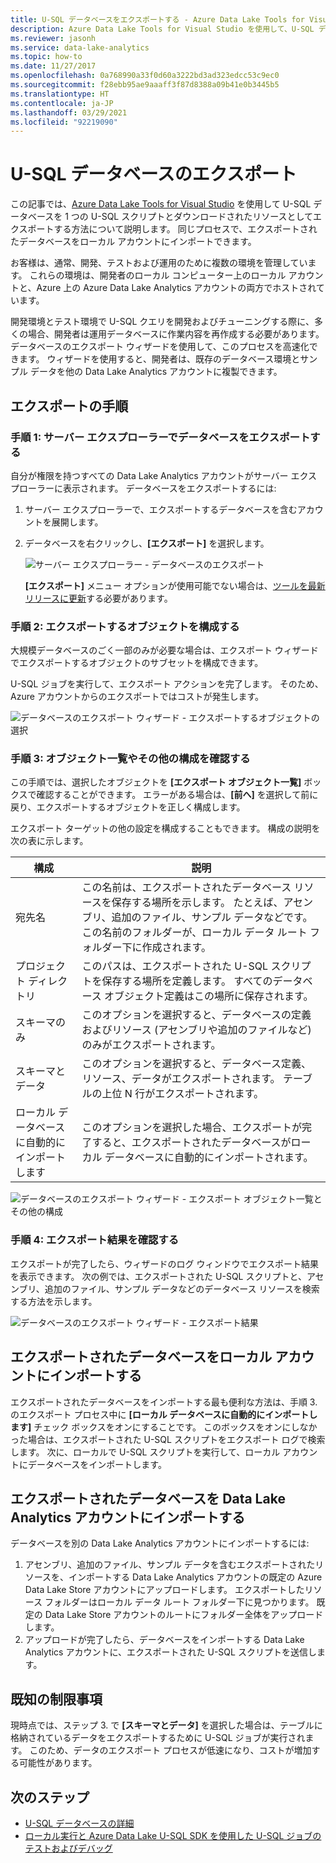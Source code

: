 ```yaml
---
title: U-SQL データベースをエクスポートする - Azure Data Lake Tools for Visual Studio
description: Azure Data Lake Tools for Visual Studio を使用して、U-SQL データベースをエクスポートし、ローカル アカウントに自動的にインポートする方法を説明します。
ms.reviewer: jasonh
ms.service: data-lake-analytics
ms.topic: how-to
ms.date: 11/27/2017
ms.openlocfilehash: 0a768990a33f0d60a3222bd3ad323edcc53c9ec0
ms.sourcegitcommit: f28ebb95ae9aaaff3f87d8388a09b41e0b3445b5
ms.translationtype: HT
ms.contentlocale: ja-JP
ms.lasthandoff: 03/29/2021
ms.locfileid: "92219090"
---
```

# <a name="export-a-u-sql-database"></a>U-SQL データベースのエクスポート

この記事では、[Azure Data Lake Tools for Visual Studio](https://aka.ms/adltoolsvs) を使用して U-SQL データベースを 1 つの U-SQL スクリプトとダウンロードされたリソースとしてエクスポートする方法について説明します。 同じプロセスで、エクスポートされたデータベースをローカル アカウントにインポートできます。

お客様は、通常、開発、テストおよび運用のために複数の環境を管理しています。 これらの環境は、開発者のローカル コンピューター上のローカル アカウントと、Azure 上の Azure Data Lake Analytics アカウントの両方でホストされています。 

開発環境とテスト環境で U-SQL クエリを開発およびチューニングする際に、多くの場合、開発者は運用データベースに作業内容を再作成する必要があります。 データベースのエクスポート ウィザードを使用して、このプロセスを高速化できます。 ウィザードを使用すると、開発者は、既存のデータベース環境とサンプル データを他の Data Lake Analytics アカウントに複製できます。

## <a name="export-steps"></a>エクスポートの手順

### <a name="step-1-export-the-database-in-server-explorer"></a>手順 1: サーバー エクスプローラーでデータベースをエクスポートする

自分が権限を持つすべての Data Lake Analytics アカウントがサーバー エクスプローラーに表示されます。 データベースをエクスポートするには:

1. サーバー エクスプローラーで、エクスポートするデータベースを含むアカウントを展開します。
2. データベースを右クリックし、**[エクスポート]** を選択します。 
   
    ![サーバー エクスプローラー - データベースのエクスポート](./media/data-lake-analytics-data-lake-tools-export-database/export-database.png)

     **[エクスポート]** メニュー オプションが使用可能でない場合は、[ツールを最新リリースに更新](https://aka.ms/adltoolsvs)する必要があります。

### <a name="step-2-configure-the-objects-that-you-want-to-export"></a>手順 2: エクスポートするオブジェクトを構成する

大規模データベースのごく一部のみが必要な場合は、エクスポート ウィザードでエクスポートするオブジェクトのサブセットを構成できます。 

U-SQL ジョブを実行して、エクスポート アクションを完了します。 そのため、Azure アカウントからのエクスポートではコストが発生します。

![データベースのエクスポート ウィザード - エクスポートするオブジェクトの選択](./media/data-lake-analytics-data-lake-tools-export-database/export-database-wizard.png)

### <a name="step-3-check-the-objects-list-and-other-configurations"></a>手順 3: オブジェクト一覧やその他の構成を確認する

この手順では、選択したオブジェクトを **[エクスポート オブジェクト一覧]** ボックスで確認することができます。 エラーがある場合は、**[前へ]** を選択して前に戻り、エクスポートするオブジェクトを正しく構成します。

エクスポート ターゲットの他の設定を構成することもできます。 構成の説明を次の表に示します。

|構成|説明|
|-------------|-----------|
|宛先名|この名前は、エクスポートされたデータベース リソースを保存する場所を示します。 たとえば、アセンブリ、追加のファイル、サンプル データなどです。 この名前のフォルダーが、ローカル データ ルート フォルダー下に作成されます。|
|プロジェクト ディレクトリ|このパスは、エクスポートされた U-SQL スクリプトを保存する場所を定義します。 すべてのデータベース オブジェクト定義はこの場所に保存されます。|
|スキーマのみ|このオプションを選択すると、データベースの定義およびリソース (アセンブリや追加のファイルなど) のみがエクスポートされます。|
|スキーマとデータ|このオプションを選択すると、データベース定義、リソース、データがエクスポートされます。 テーブルの上位 N 行がエクスポートされます。|
|ローカル データベースに自動的にインポートします|このオプションを選択した場合、エクスポートが完了すると、エクスポートされたデータベースがローカル データベースに自動的にインポートされます。|

![データベースのエクスポート ウィザード - エクスポート オブジェクト一覧とその他の構成](./media/data-lake-analytics-data-lake-tools-export-database/export-database-wizard-configuration.png)

### <a name="step-4-check-the-export-results"></a>手順 4: エクスポート結果を確認する

エクスポートが完了したら、ウィザードのログ ウィンドウでエクスポート結果を表示できます。 次の例では、エクスポートされた U-SQL スクリプトと、アセンブリ、追加のファイル、サンプル データなどのデータベース リソースを検索する方法を示します。

![データベースのエクスポート ウィザード - エクスポート結果](./media/data-lake-analytics-data-lake-tools-export-database/export-database-wizard-completed.png)

## <a name="import-the-exported-database-to-a-local-account"></a>エクスポートされたデータベースをローカル アカウントにインポートする

エクスポートされたデータベースをインポートする最も便利な方法は、手順 3. のエクスポート プロセス中に **[ローカル データベースに自動的にインポートします]** チェック ボックスをオンにすることです。 このボックスをオンにしなかった場合は、エクスポートされた U-SQL スクリプトをエクスポート ログで検索します。 次に、ローカルで U-SQL スクリプトを実行して、ローカル アカウントにデータベースをインポートします。

## <a name="import-the-exported-database-to-a-data-lake-analytics-account"></a>エクスポートされたデータベースを Data Lake Analytics アカウントにインポートする

データベースを別の Data Lake Analytics アカウントにインポートするには:

1. アセンブリ、追加のファイル、サンプル データを含むエクスポートされたリソースを、インポートする Data Lake Analytics アカウントの既定の Azure Data Lake Store アカウントにアップロードします。 エクスポートしたリソース フォルダーはローカル データ ルート フォルダー下に見つかります。 既定の Data Lake Store アカウントのルートにフォルダー全体をアップロードします。
2. アップロードが完了したら、データベースをインポートする Data Lake Analytics アカウントに、エクスポートされた U-SQL スクリプトを送信します。

## <a name="known-limitations"></a>既知の制限事項

現時点では、ステップ 3. で **[スキーマとデータ]** を選択した場合は、テーブルに格納されているデータをエクスポートするために U-SQL ジョブが実行されます。 このため、データのエクスポート プロセスが低速になり、コストが増加する可能性があります。 

## <a name="next-steps"></a>次のステップ

* [U-SQL データベースの詳細](/u-sql/data-definition-language-ddl-statements) 
* [ローカル実行と Azure Data Lake U-SQL SDK を使用した U-SQL ジョブのテストおよびデバッグ](data-lake-analytics-data-lake-tools-local-run.md)


